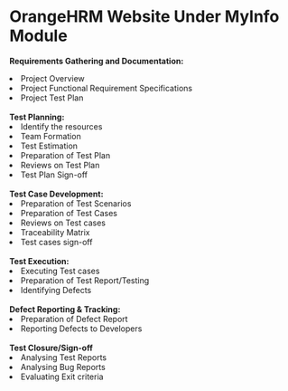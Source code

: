 # OrangeHRM Website Under MyInfo Module

<b>Requirements Gathering and Documentation:</b>
  <li>Project Overview</li>
  <li>Project Functional Requirement Specifications</li>
  <li>Project Test Plan</li>
  
<br/>
<b>Test Planning: </b>
<br/>
  <li>Identify the resources</li>
  <li>Team Formation</li>
  <li>Test Estimation</li>
  <li>Preparation of Test Plan</li>
  <li>Reviews on Test Plan</li>
  <li>Test Plan Sign-off</li>

<br/>
<b>Test Case Development: </b>
<br/>
  <li>Preparation of Test Scenarios</li>
  <li>Preparation of Test Cases</li>
  <li>Reviews on Test cases</li>
  <li>Traceability Matrix</li>
  <li>Test cases sign-off</li>

<br/>
<b>Test Execution: </b>
<br/>
  <li>Executing Test cases</li>
  <li>Preparation of Test Report/Testing</li>
  <li>Identifying Defects</li>

<br/>
<b>Defect Reporting & Tracking: </b>
<br/>
  <li>Preparation of Defect Report</li>
  <li>Reporting Defects to Developers</li>

<br/>
<b>Test Closure/Sign-off</b>
<br/>
  <li>Analysing Test Reports</li>
  <li>Analysing Bug Reports</li>
  <li>Evaluating Exit criteria</li>
